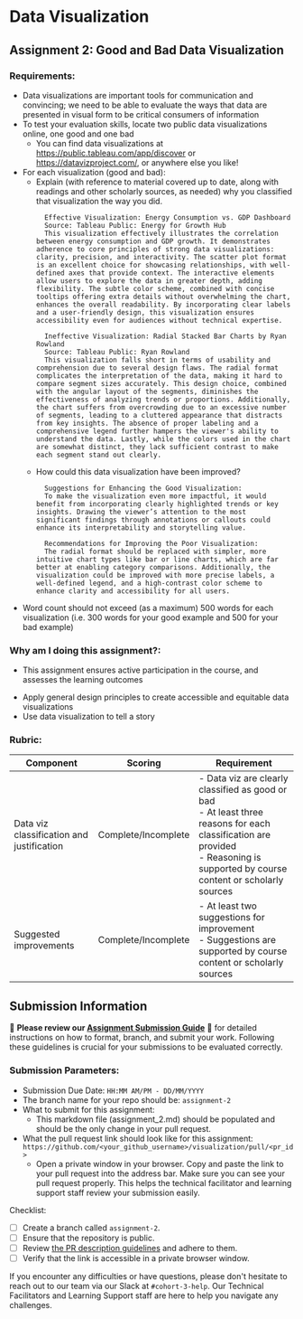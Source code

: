 # Data Visualization

## Assignment 2: Good and Bad Data Visualization

### Requirements:

- Data visualizations are important tools for communication and convincing; we need to be able to evaluate the ways that data are presented in visual form to be critical consumers of information 
- To test your evaluation skills, locate two public data visualizations online, one good and one bad  
    - You can find data visualizations at https://public.tableau.com/app/discover or https://datavizproject.com/, or anywhere else you like! 
- For each visualization (good and bad):  
    - Explain (with reference to material covered up to date, along with readings and other scholarly sources, as needed) why you classified that visualization the way you did.
      ```
        Effective Visualization: Energy Consumption vs. GDP Dashboard
        Source: Tableau Public: Energy for Growth Hub
        This visualization effectively illustrates the correlation between energy consumption and GDP growth. It demonstrates adherence to core principles of strong data visualizations: clarity, precision, and interactivity. The scatter plot format is an excellent choice for showcasing relationships, with well-defined axes that provide context. The interactive elements allow users to explore the data in greater depth, adding flexibility. The subtle color scheme, combined with concise tooltips offering extra details without overwhelming the chart, enhances the overall readability. By incorporating clear labels and a user-friendly design, this visualization ensures accessibility even for audiences without technical expertise.

        Ineffective Visualization: Radial Stacked Bar Charts by Ryan Rowland
        Source: Tableau Public: Ryan Rowland
        This visualization falls short in terms of usability and comprehension due to several design flaws. The radial format complicates the interpretation of the data, making it hard to compare segment sizes accurately. This design choice, combined with the angular layout of the segments, diminishes the effectiveness of analyzing trends or proportions. Additionally, the chart suffers from overcrowding due to an excessive number of segments, leading to a cluttered appearance that distracts from key insights. The absence of proper labeling and a comprehensive legend further hampers the viewer's ability to understand the data. Lastly, while the colors used in the chart are somewhat distinct, they lack sufficient contrast to make each segment stand out clearly.

      ```
    - How could this data visualization have been improved?  
      ```
        Suggestions for Enhancing the Good Visualization:
        To make the visualization even more impactful, it would benefit from incorporating clearly highlighted trends or key insights. Drawing the viewer’s attention to the most significant findings through annotations or callouts could enhance its interpretability and storytelling value.

        Recommendations for Improving the Poor Visualization:
        The radial format should be replaced with simpler, more intuitive chart types like bar or line charts, which are far better at enabling category comparisons. Additionally, the visualization could be improved with more precise labels, a well-defined legend, and a high-contrast color scheme to enhance clarity and accessibility for all users.
      
      ```
- Word count should not exceed (as a maximum) 500 words for each visualization (i.e. 
300 words for your good example and 500 for your bad example)

### Why am I doing this assignment?:

- This assignment ensures active participation in the course, and assesses the learning outcomes
* Apply general design principles to create accessible and equitable data visualizations
* Use data visualization to tell a story

### Rubric:

| Component               | Scoring   | Requirement                                                 |
|-------------------------|-----------|-------------------------------------------------------------|
| Data viz classification and justification | Complete/Incomplete | - Data viz are clearly classified as good or bad<br />- At least three reasons for each classification are provided<br />- Reasoning is supported by course content or scholarly sources |
| Suggested improvements  | Complete/Incomplete | - At least two suggestions for improvement<br />- Suggestions are supported by course content or scholarly sources |

## Submission Information

🚨 **Please review our [Assignment Submission Guide](https://github.com/UofT-DSI/onboarding/blob/main/onboarding_documents/submissions.md)** 🚨 for detailed instructions on how to format, branch, and submit your work. Following these guidelines is crucial for your submissions to be evaluated correctly.

### Submission Parameters:
* Submission Due Date: `HH:MM AM/PM - DD/MM/YYYY`
* The branch name for your repo should be: `assignment-2`
* What to submit for this assignment:
    * This markdown file (assignment_2.md) should be populated and should be the only change in your pull request.
* What the pull request link should look like for this assignment: `https://github.com/<your_github_username>/visualization/pull/<pr_id>`
    * Open a private window in your browser. Copy and paste the link to your pull request into the address bar. Make sure you can see your pull request properly. This helps the technical facilitator and learning support staff review your submission easily.

Checklist:
- [ ] Create a branch called `assignment-2`.
- [ ] Ensure that the repository is public.
- [ ] Review [the PR description guidelines](https://github.com/UofT-DSI/onboarding/blob/main/onboarding_documents/submissions.md#guidelines-for-pull-request-descriptions) and adhere to them.
- [ ] Verify that the link is accessible in a private browser window.

If you encounter any difficulties or have questions, please don't hesitate to reach out to our team via our Slack at `#cohort-3-help`. Our Technical Facilitators and Learning Support staff are here to help you navigate any challenges.
